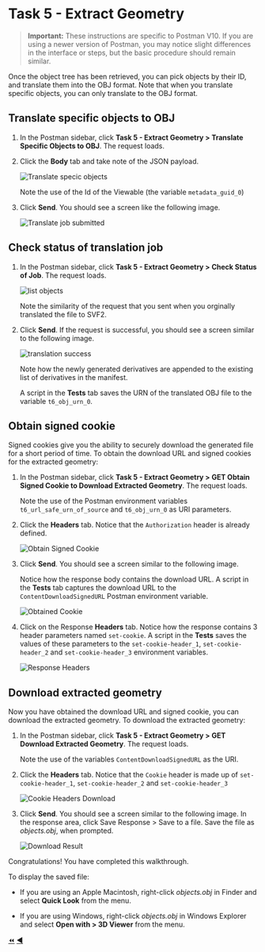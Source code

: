 # Task 5 - Extract Geometry

> **Important:** These instructions are specific to Postman V10. If you are using a newer version of Postman, you may notice slight differences in the interface or steps, but the basic procedure should remain similar.

Once the object tree has been retrieved, you can pick objects by their ID, and translate them into the OBJ format. Note that when you translate specific objects, you can only translate to the OBJ format.

## Translate specific objects to OBJ

1. In the Postman sidebar, click **Task 5 - Extract Geometry > Translate Specific Objects to OBJ**. The request loads.

2. Click the **Body** tab and take note of the JSON payload.

   ![Translate specic objects](../images/tutorial_06_task_5_translate_specific_objects_01.png "Translate specic objects")

   Note the use of the Id of the Viewable (the variable `metadata_guid_0`)

2. Click **Send**. You should see a screen like the following image.

   ![Translate job submitted](../images/tutorial_06_task_5_translate_specific_objects_02.png "Translate job submitted")

## Check status of translation job

1. In the Postman sidebar, click **Task 5 - Extract Geometry > Check Status of Job**. The request loads.

   ![list objects](../images/tutorial_06_task_5_check_status_of_job_01.png "list objects")

   Note the similarity of the request that you sent when you orginally translated the file to SVF2.

2. Click **Send**. If the request is successful, you should see a screen similar to the following image. 

   ![translation success](../images/tutorial_06_task_5_check_status_of_job_02.png "translation success")

   Note how the newly generated derivatives are appended to the existing list of derivatives in the manifest.

   A script in the **Tests** tab saves the URN of the translated OBJ file to the variable `t6_obj_urn_0`.
   
## Obtain signed cookie

Signed cookies give you the ability to securely download the generated file for a short period of time. To obtain the download URL and signed cookies for the extracted geometry:

1. In the Postman sidebar, click  **Task 5 - Extract Geometry > GET Obtain Signed Cookie to Download Extracted Geometry**. The request loads.

   Note the use of the Postman environment variables `t6_url_safe_urn_of_source` and `t6_obj_urn_0` as URI parameters.

2. Click the **Headers** tab. Notice that the `Authorization` header is already defined.

    ![Obtain Signed Cookie](../images/tutorial06_obtain_signed_cookies_01.png "Obtain Signed Cookie")

3. Click **Send**. You should see a screen similar to the following image.

   Notice how the response body contains the download URL. A script in the **Tests** tab captures the download URL to the `ContentDownloadSignedURL` Postman environment variable.

    ![Obtained Cookie](../images/tutorial06_obtain_signed_cookies_02.png "Obtained Cookie")
    
4. Click on the Response **Headers** tab. Notice how the response contains 3 header parameters named `set-cookie`. A script in the **Tests** saves the values of these parameters to the `set-cookie-header_1`, `set-cookie-header_2` and `set-cookie-header_3` environment variables.

    ![Response Headers](../images/tutorial06_obtain_signed_cookies_03.png "Response Headers")
    
## Download extracted geometry

Now you have obtained the download URL and signed cookie, you can download the extracted geometry. To download the extracted geometry:

1. In the Postman sidebar, click **Task 5 - Extract Geometry > GET Download Extracted Geometry**. The request loads.

   Note the use of the variables `ContentDownloadSignedURL` as the URI.

2. Click the **Headers** tab. Notice that the `Cookie` header is made up of `set-cookie-header_1`, `set-cookie-header_2` and `set-cookie-header_3`

    ![Cookie Headers Download](../images/tutorial06_download_geometry_01.png "Cookie Headers Download")

3. Click **Send**. You should see a screen similar to the following image. In the response area, click Save Response > Save to a file. Save the file as *objects.obj*, when prompted.

    ![Download Result](../images/tutorial06_download_geometry_02.png "Download Result")

Congratulations! You have completed this walkthrough.

To display the saved file:

- If you are using an Apple Macintosh, right-click *objects.obj* in Finder and select **Quick Look** from the menu.

- If you are using Windows, right-click *objects.obj* in Windows Explorer and select **Open with > 3D Viewer** from the menu.

[:rewind:](../readme.md "readme.md") [:arrow_backward:](task-4.md "Previous task")
